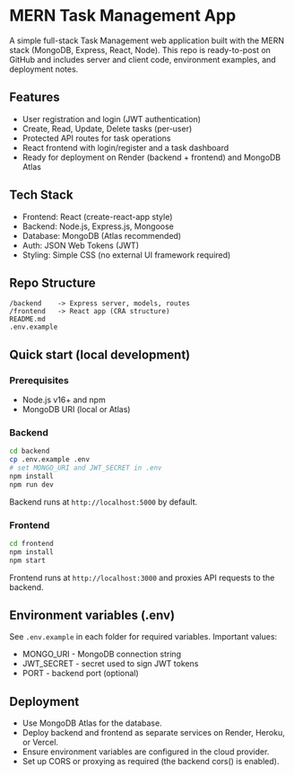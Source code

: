 # MERN Task Management App

A simple full-stack Task Management web application built with the MERN stack (MongoDB, Express, React, Node).
This repo is ready-to-post on GitHub and includes server and client code, environment examples, and deployment notes.

## Features
- User registration and login (JWT authentication)
- Create, Read, Update, Delete tasks (per-user)
- Protected API routes for task operations
- React frontend with login/register and a task dashboard
- Ready for deployment on Render (backend + frontend) and MongoDB Atlas

## Tech Stack
- Frontend: React (create-react-app style)
- Backend: Node.js, Express.js, Mongoose
- Database: MongoDB (Atlas recommended)
- Auth: JSON Web Tokens (JWT)
- Styling: Simple CSS (no external UI framework required)

## Repo Structure
```
/backend    -> Express server, models, routes
/frontend   -> React app (CRA structure)
README.md
.env.example
```

## Quick start (local development)

### Prerequisites
- Node.js v16+ and npm
- MongoDB URI (local or Atlas)

### Backend
```bash
cd backend
cp .env.example .env
# set MONGO_URI and JWT_SECRET in .env
npm install
npm run dev
```
Backend runs at `http://localhost:5000` by default.

### Frontend
```bash
cd frontend
npm install
npm start
```
Frontend runs at `http://localhost:3000` and proxies API requests to the backend.

## Environment variables (.env)
See `.env.example` in each folder for required variables. Important values:
- MONGO_URI - MongoDB connection string
- JWT_SECRET - secret used to sign JWT tokens
- PORT - backend port (optional)

## Deployment
- Use MongoDB Atlas for the database.
- Deploy backend and frontend as separate services on Render, Heroku, or Vercel.
- Ensure environment variables are configured in the cloud provider.
- Set up CORS or proxying as required (the backend cors() is enabled).
